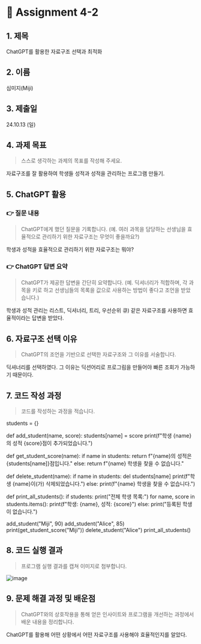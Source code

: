 # 📌 Assignment 4-2

## 1. 제목

ChatGPT를 활용한 자료구조 선택과 최적화

## 2. 이름

심미지(Miji)

## 3. 제출일

24.10.13 (일)

## 4. 과제 목표

> 스스로 생각하는 과제의 목표를 작성해 주세요.

자료구조를 잘 활용하여 학생들 성적과 성적을 관리하는 프로그램 만들기.

## 5. ChatGPT 활용

### 👉 질문 내용

> ChatGPT에게 했던 질문을 기록합니다. (예. 여러 과목을 담당하는 선생님을 효율적으로 관리하기 위한 자료구조는 무엇이 좋을까요?)

학생과 성적을 효율적으로 관리하기 위한 자료구조는 뭐야?

### 👉 ChatGPT 답변 요약

> ChatGPT가 제공한 답변을 간단히 요약합니다. (예. 딕셔너리가 적합하며, 각 과목을 키로 하고 선생님들의 목록을 값으로 사용하는 방법이 좋다고 조언을 받았습니다.)

학생과 성적 관리는 리스트, 딕셔너리, 트리, 우선순위 큐) 같은 자료구조를 사용하면 효율적이라는 답변을 받았다.

## 6. 자료구조 선택 이유

> ChatGPT의 조언을 기반으로 선택한 자료구조와 그 이유를 서술합니다.

딕셔너리를 선택하였다. 그 이유는 딕션어리로 프로그림을 만들어야 빠른 조회가 가능하기 때문이다.

## 7. 코드 작성 과정

> 코드를 작성하는 과정을 적습니다.

students = {}

def add_student(name, score):
    students[name] = score
    print(f"학생 {name}의 성적 {score}점이 추가되었습니다.")

def get_student_score(name):
    if name in students:
        return f"{name}의 성적은 {students[name]}점입니다."
    else:
        return f"{name} 학생을 찾을 수 없습니다."

def delete_student(name):
    if name in students:
        del students[name]
        print(f"학생 {name}이(가) 삭제되었습니다.")
    else:
        print(f"{name} 학생을 찾을 수 없습니다.")

def print_all_students():
    if students:
        print("전체 학생 목록:")
        for name, score in students.items():
            print(f"학생: {name}, 성적: {score}")
    else:
        print("등록된 학생이 없습니다.")

add_student("Miji", 90)
add_student("Alice", 85)
print(get_student_score("Miji"))
delete_student("Alice")
print_all_students()


## 8. 코드 실행 결과

> 프로그램 실행 결과를 캡쳐 이미지로 첨부합니다.

![image](https://github.com/user-attachments/assets/266174c2-2209-4783-a566-7108a669a7d4)



## 9. 문제 해결 과정 및 배운점

> ChatGPT와의 상호작용을 통해 얻은 인사이트와 프로그램을 개선하는 과정에서 배운 내용을 정리합니다.

ChatGPT를 활용해 어떤 상황에서 어떤 자료구조를 사용해야 효율적인지를 알았다.
